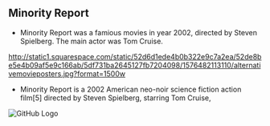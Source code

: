 ## Minority Report 

- Minority Report was a famious movies in year 2002, directed by Steven Spielberg. The main actor was Tom Cruise.

http://static1.squarespace.com/static/52d6d1ede4b0b322e9c7a2ea/52de8be5e4b09af5e9c166ab/5df731ba2645127fb7204098/1576482113110/alternativemovieposters.jpg?format=1500w
- Minority Report is a 2002 American neo-noir science fiction action film[5] directed by Steven Spielberg, starring Tom Cruise, 

![GitHub Logo](http://static1.squarespace.com/static/52d6d1ede4b0b322e9c7a2ea/52de8be5e4b09af5e9c166ab/5df731ba2645127fb7204098/1576482113110/alternativemovieposters.jpg?format=1500w)
